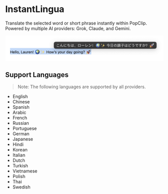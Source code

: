 # InstantLingua

Translate the selected word or short phrase instantly within PopClip. Powered by multiple AI providers: Grok, Claude, and Gemini.

![](/InstantLingua.png)

## Support Languages
> Note: The following languages are supported by all providers.

- English 
- Chinese 
- Spanish 
- Arabic 
- French 
- Russian 
- Portuguese 
- German 
- Japanese 
- Hindi 
- Korean 
- Italian 
- Dutch 
- Turkish 
- Vietnamese 
- Polish 
- Thai 
- Swedish